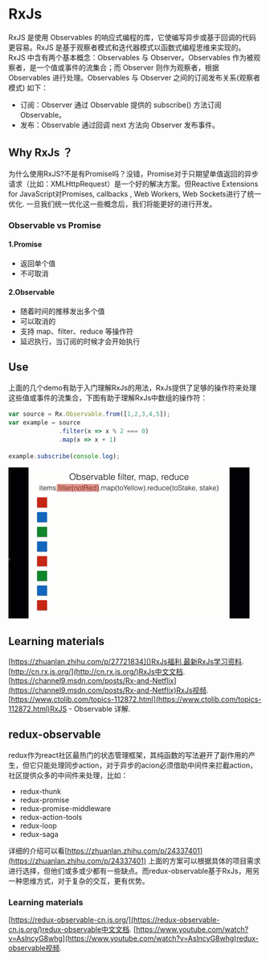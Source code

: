 # RxJs

RxJS 是使用 Observables 的响应式编程的库，它使编写异步或基于回调的代码更容易。RxJS 是基于观察者模式和迭代器模式以函数式编程思维来实现的。
RxJS 中含有两个基本概念：Observables 与 Observer。Observables 作为被观察者，是一个值或事件的流集合；而 Observer 则作为观察者，根据 Observables 
进行处理。Observables 与 Observer 之间的订阅发布关系(观察者模式) 如下：

- 订阅：Observer 通过 Observable 提供的 subscribe() 方法订阅 Observable。
- 发布：Observable 通过回调 next 方法向 Observer 发布事件。

## Why RxJs ？

为什么使用RxJS?不是有Promise吗？没错，Promise对于只期望单值返回的异步请求（比如：XMLHttpRequest）是一个好的解决方案。但Reactive Extensions for JavaScript对Promises, callbacks , Web Workers, Web Sockets进行了统一优化. 一旦我们统一优化这一些概念后，我们将能更好的进行开发。

### Observable vs Promise

#### 1.Promise

- 返回单个值
- 不可取消
  
#### 2.Observable

- 随着时间的推移发出多个值
- 可以取消的
- 支持 map、filter、reduce 等操作符
- 延迟执行，当订阅的时候才会开始执行

## Use

上面的几个demo有助于入门理解RxJs的用法，RxJs提供了足够的操作符来处理这些值或事件的流集合，下图有助于理解RxJs中数组的操作符：

```js
var source = Rx.Observable.from([1,2,3,4,5]);
var example = source
              .filter(x => x % 2 === 0)
              .map(x => x + 1)

example.subscribe(console.log);
```

![img](https://github.com/ozil-110/RxJs/blob/master/observable-operator.gif)

## Learning materials

[https://zhuanlan.zhihu.com/p/27721834]()RxJs福利,最新RxJs学习资料.
[http://cn.rx.js.org/](http://cn.rx.js.org/)RxJs中文文档.
[https://channel9.msdn.com/posts/Rx-and-Netflix](https://channel9.msdn.com/posts/Rx-and-Netflix)RxJs视频.
[https://www.ctolib.com/topics-112872.html](https://www.ctolib.com/topics-112872.html)RxJS - Observable 详解.

## redux-observable

redux作为react社区最热门的状态管理框架，其纯函数的写法避开了副作用的产生，但它只能处理同步action，对于异步的acion必须借助中间件来拦截action，社区提供众多的中间件来处理，比如：

- redux-thunk
- redux-promise
- redux-promise-middleware
- redux-action-tools
- redux-loop
- redux-saga

详细的介绍可以看[https://zhuanlan.zhihu.com/p/24337401](https://zhuanlan.zhihu.com/p/24337401)
上面的方案可以根据具体的项目需求进行选择，但他们或多或少都有一些缺点。而redux-observable基于RxJs，用另一种思维方式，对于复杂的交互，更有优势。

### Learning materials

[https://redux-observable-cn.js.org/](https://redux-observable-cn.js.org/)redux-observable中文文档.
[https://www.youtube.com/watch?v=AslncyG8whg](https://www.youtube.com/watch?v=AslncyG8whg)redux-observable视频.
